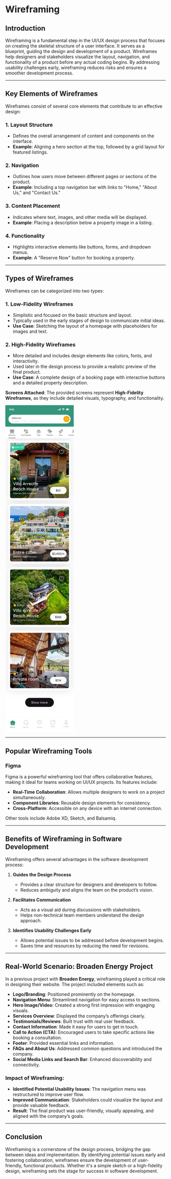 # Wireframing

## Introduction

Wireframing is a fundamental step in the UI/UX design process that focuses on creating the skeletal structure of a user interface. It serves as a blueprint, guiding the design and development of a product. Wireframes help designers and stakeholders visualize the layout, navigation, and functionality of a product before any actual coding begins. By addressing usability challenges early, wireframing reduces risks and ensures a smoother development process.

---

## Key Elements of Wireframes

Wireframes consist of several core elements that contribute to an effective design:

### 1. **Layout Structure**
   - Defines the overall arrangement of content and components on the interface.
   - **Example**: Aligning a hero section at the top, followed by a grid layout for featured listings.

### 2. **Navigation**
   - Outlines how users move between different pages or sections of the product.
   - **Example**: Including a top navigation bar with links to "Home," "About Us," and "Contact Us."

### 3. **Content Placement**
   - Indicates where text, images, and other media will be displayed.
   - **Example**: Placing a description below a property image in a listing.

### 4. **Functionality**
   - Highlights interactive elements like buttons, forms, and dropdown menus.
   - **Example**: A "Reserve Now" button for booking a property.

---

## Types of Wireframes

Wireframes can be categorized into two types:

### 1. **Low-Fidelity Wireframes**
   - Simplistic and focused on the basic structure and layout.
   - Typically used in the early stages of design to communicate initial ideas.
   - **Use Case**: Sketching the layout of a homepage with placeholders for images and text.

### 2. **High-Fidelity Wireframes**
   - More detailed and includes design elements like colors, fonts, and interactivity.
   - Used later in the design process to provide a realistic preview of the final product.
   - **Use Case**: A complete design of a booking page with interactive buttons and a detailed property description.

**Screens Attached**: The provided screens represent **High-Fidelity Wireframes**, as they include detailed visuals, typography, and functionality.

![ALX Booking System](home.png)

---

## Popular Wireframing Tools

### **Figma**
Figma is a powerful wireframing tool that offers collaborative features, making it ideal for teams working on UI/UX projects. Its features include:
- **Real-Time Collaboration**: Allows multiple designers to work on a project simultaneously.
- **Component Libraries**: Reusable design elements for consistency.
- **Cross-Platform**: Accessible on any device with an internet connection.

Other tools include Adobe XD, Sketch, and Balsamiq.

---

## Benefits of Wireframing in Software Development

Wireframing offers several advantages in the software development process:

1. **Guides the Design Process**
   - Provides a clear structure for designers and developers to follow.
   - Reduces ambiguity and aligns the team on the product’s vision.

2. **Facilitates Communication**
   - Acts as a visual aid during discussions with stakeholders.
   - Helps non-technical team members understand the design approach.

3. **Identifies Usability Challenges Early**
   - Allows potential issues to be addressed before development begins.
   - Saves time and resources by reducing the need for revisions.

---

## Real-World Scenario: Broaden Energy Project

In a previous project with **Broaden Energy**, wireframing played a critical role in designing their website. The project included elements such as:

- **Logo/Branding**: Positioned prominently on the homepage.
- **Navigation Menu**: Streamlined navigation for easy access to sections.
- **Hero Image/Video**: Created a strong first impression with engaging visuals.
- **Services Overview**: Displayed the company’s offerings clearly.
- **Testimonials/Reviews**: Built trust with real user feedback.
- **Contact Information**: Made it easy for users to get in touch.
- **Call to Action (CTA)**: Encouraged users to take specific actions like booking a consultation.
- **Footer**: Provided essential links and information.
- **FAQs and About Us**: Addressed common questions and introduced the company.
- **Social Media Links and Search Bar**: Enhanced discoverability and connectivity.

### Impact of Wireframing:
- **Identified Potential Usability Issues**: The navigation menu was restructured to improve user flow.
- **Improved Communication**: Stakeholders could visualize the layout and provide valuable feedback.
- **Result**: The final product was user-friendly, visually appealing, and aligned with the company’s goals.

---

## Conclusion

Wireframing is a cornerstone of the design process, bridging the gap between ideas and implementation. By identifying potential issues early and fostering collaboration, wireframes ensure the development of user-friendly, functional products. Whether it's a simple sketch or a high-fidelity design, wireframing sets the stage for success in software development.